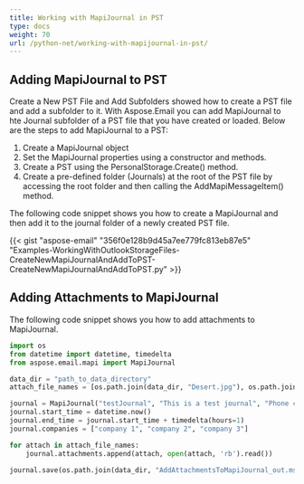 ```yaml
---
title: Working with MapiJournal in PST
type: docs
weight: 70
url: /python-net/working-with-mapijournal-in-pst/
---
```



## **Adding MapiJournal to PST**
Create a New PST File and Add Subfolders showed how to create a PST file and add a subfolder to it. With Aspose.Email you can add MapiJournal to hte Journal subfolder of a PST file that you have created or loaded. Below are the steps to add MapiJournal to a PST:

1. Create a MapiJournal object
1. Set the MapiJournal properties using a constructor and methods.
1. Create a PST using the PersonalStorage.Create() method.
1. Create a pre-defined folder (Journals) at the root of the PST file by accessing the root folder and then calling the AddMapiMessageItem() method.

The following code snippet shows you how to create a MapiJournal and then add it to the journal folder of a newly created PST file.



{{< gist "aspose-email" "356f0e128b9d45a7ee779fc813eb87e5" "Examples-WorkingWithOutlookStorageFiles-CreateNewMapiJournalAndAddToPST-CreateNewMapiJournalAndAddToPST.py" >}}
## **Adding Attachments to MapiJournal**
The following code snippet shows you how to add attachments to MapiJournal.

```py
import os
from datetime import datetime, timedelta
from aspose.email.mapi import MapiJournal

data_dir = "path_to_data_directory"
attach_file_names = [os.path.join(data_dir, "Desert.jpg"), os.path.join(data_dir, "download.png")]

journal = MapiJournal("testJournal", "This is a test journal", "Phone call", "Phone call")
journal.start_time = datetime.now()
journal.end_time = journal.start_time + timedelta(hours=1)
journal.companies = ["company 1", "company 2", "company 3"]

for attach in attach_file_names:
    journal.attachments.append(attach, open(attach, 'rb').read())

journal.save(os.path.join(data_dir, "AddAttachmentsToMapiJournal_out.msg"))
```
